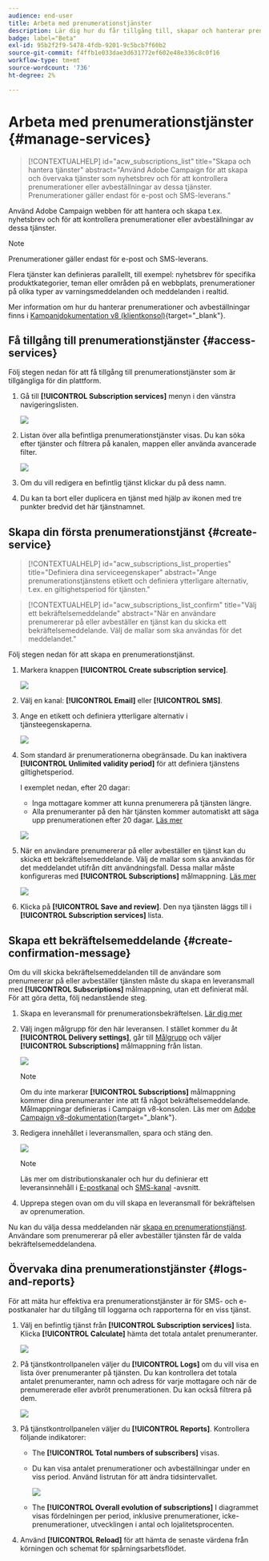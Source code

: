 ```yaml
---
audience: end-user
title: Arbeta med prenumerationstjänster
description: Lär dig hur du får tillgång till, skapar och hanterar prenumerationstjänster på Adobe Campaign Web
badge: label="Beta"
exl-id: 95b2f2f9-5478-4fdb-9201-9c5bcb7f60b2
source-git-commit: f4ffb1e033dae3d631772ef602e48e336c8c0f16
workflow-type: tm+mt
source-wordcount: '736'
ht-degree: 2%

---
```


# Arbeta med prenumerationstjänster {#manage-services}

>[!CONTEXTUALHELP]
>id="acw_subscriptions_list"
>title="Skapa och hantera tjänster"
>abstract="Använd Adobe Campaign för att skapa och övervaka tjänster som nyhetsbrev och för att kontrollera prenumerationer eller avbeställningar av dessa tjänster. Prenumerationer gäller endast för e-post och SMS-leverans."

Använd Adobe Campaign webben för att hantera och skapa t.ex. nyhetsbrev och för att kontrollera prenumerationer eller avbeställningar av dessa tjänster.

>[!NOTE]
>
>Prenumerationer gäller endast för e-post och SMS-leverans.

Flera tjänster kan definieras parallellt, till exempel: nyhetsbrev för specifika produktkategorier, teman eller områden på en webbplats, prenumerationer på olika typer av varningsmeddelanden och meddelanden i realtid.

Mer information om hur du hanterar prenumerationer och avbeställningar finns i [Kampanjdokumentation v8 (klientkonsol)](https://experienceleague.adobe.com/docs/campaign/campaign-v8/audience/subscriptions.html){target="_blank"}.

## Få tillgång till prenumerationstjänster {#access-services}

Följ stegen nedan för att få tillgång till prenumerationstjänster som är tillgängliga för din plattform.

1. Gå till **[!UICONTROL Subscription services]** menyn i den vänstra navigeringslisten.

   ![](assets/service-list.png)

1. Listan över alla befintliga prenumerationstjänster visas. Du kan söka efter tjänster och filtrera på kanalen, mappen eller använda avancerade filter.

   ![](assets/service-filters.png)

1. Om du vill redigera en befintlig tjänst klickar du på dess namn.

1. Du kan ta bort eller duplicera en tjänst med hjälp av ikonen med tre punkter bredvid det här tjänstnamnet.<!--so all subscribers are unsuibscribed - need to mention?-->

## Skapa din första prenumerationstjänst {#create-service}

>[!CONTEXTUALHELP]
>id="acw_subscriptions_list_properties"
>title="Definiera dina serviceegenskaper"
>abstract="Ange prenumerationstjänstens etikett och definiera ytterligare alternativ, t.ex. en giltighetsperiod för tjänsten."

>[!CONTEXTUALHELP]
>id="acw_subscriptions_list_confirm"
>title="Välj ett bekräftelsemeddelande"
>abstract="När en användare prenumererar på eller avbeställer en tjänst kan du skicka ett bekräftelsemeddelande. Välj de mallar som ska användas för det meddelandet."

Följ stegen nedan för att skapa en prenumerationstjänst.

1. Markera knappen **[!UICONTROL Create subscription service]**.

   ![](assets/service-create-button.png)

1. Välj en kanal: **[!UICONTROL Email]** eller **[!UICONTROL SMS]**.

1. Ange en etikett och definiera ytterligare alternativ i tjänsteegenskaperna.

   ![](assets/service-create-properties.png)

1. Som standard är prenumerationerna obegränsade. Du kan inaktivera **[!UICONTROL  Unlimited validity period]** för att definiera tjänstens giltighetsperiod.

   I exemplet nedan, efter 20 dagar:
   * Inga mottagare kommer att kunna prenumerera på tjänsten längre.
   * Alla prenumeranter på den här tjänsten kommer automatiskt att säga upp prenumerationen efter 20 dagar. [Läs mer](#automatic-unsubscription)

   ![](assets/service-create-validity-period.png)

1. När en användare prenumererar på eller avbeställer en tjänst kan du skicka ett bekräftelsemeddelande. Välj de mallar som ska användas för det meddelandet utifrån ditt användningsfall. Dessa mallar måste konfigureras med **[!UICONTROL Subscriptions]** målmappning. [Läs mer](#create-confirmation-message)

   ![](assets/service-create-confirmation-msg.png)

1. Klicka på **[!UICONTROL Save and review]**. Den nya tjänsten läggs till i **[!UICONTROL Subscription services]** lista.

## Skapa ett bekräftelsemeddelande {#create-confirmation-message}

Om du vill skicka bekräftelsemeddelanden till de användare som prenumererar på eller avbeställer tjänsten måste du skapa en leveransmall med **[!UICONTROL Subscriptions]** målmappning, utan ett definierat mål. För att göra detta, följ nedanstående steg.

1. Skapa en leveransmall för prenumerationsbekräftelsen. [Lär dig mer](../msg/delivery-template.md)

1. Välj ingen målgrupp för den här leveransen. I stället kommer du åt **[!UICONTROL Delivery settings]**, går till [Målgrupp](../advanced-settings/delivery-settings.md#audience) och väljer **[!UICONTROL Subscriptions]** målmappning från listan.

   ![](assets/service-confirmation-template-mapping.png)

   >[!NOTE]
   >
   >Om du inte markerar  **[!UICONTROL Subscriptions]** målmappning kommer dina prenumeranter inte att få något bekräftelsemeddelande. Målmappningar definieras i Campaign v8-konsolen. Läs mer om [Adobe Campaign v8-dokumentation](https://experienceleague.adobe.com/docs/campaign/campaign-v8/audience/add-profiles/target-mappings.html){target="_blank"}.

1. Redigera innehållet i leveransmallen, spara och stäng den.

   ![](assets/service-confirmation-template.png)

   >[!NOTE]
   >
   >Läs mer om distributionskanaler och hur du definierar ett leveransinnehåll i [E-postkanal](../email/create-email.md) och [SMS-kanal](../sms/create-sms.md) -avsnitt.

1. Upprepa stegen ovan om du vill skapa en leveransmall för bekräftelsen av oprenumeration.

Nu kan du välja dessa meddelanden när [skapa en prenumerationstjänst](#create-service). Användare som prenumererar på eller avbeställer tjänsten får de valda bekräftelsemeddelandena.

## Övervaka dina prenumerationstjänster {#logs-and-reports}

För att mäta hur effektiva era prenumerationstjänster är för SMS- och e-postkanaler har du tillgång till loggarna och rapporterna för en viss tjänst.

1. Välj en befintlig tjänst från **[!UICONTROL Subscription services]** lista. Klicka **[!UICONTROL Calculate]** hämta det totala antalet prenumeranter.

   ![](assets/service-logs-reports-buttons.png)

1. På tjänstkontrollpanelen väljer du **[!UICONTROL Logs]** om du vill visa en lista över prenumeranter på tjänsten. Du kan kontrollera det totala antalet prenumeranter, namn och adress för varje mottagare och när de prenumererade eller avbröt prenumerationen. Du kan också filtrera på dem.

   ![](assets/service-logs.png)

1. På tjänstkontrollpanelen väljer du **[!UICONTROL Reports]**. Kontrollera följande indikatorer:

   * The **[!UICONTROL Total numbers of subscribers]** visas.

   * Du kan visa antalet prenumerationer och avbeställningar under en viss period. Använd listrutan för att ändra tidsintervallet.

     ![](assets/service-reports.png)

   * The **[!UICONTROL Overall evolution of subscriptions]** I diagrammet visas fördelningen per period, inklusive prenumerationer, icke-prenumerationer, utvecklingen i antal och lojalitetsprocenten.<!--what is Registered?-->

1. Använd **[!UICONTROL Reload]** för att hämta de senaste värdena från körningen och schemat för spårningsarbetsflödet.
